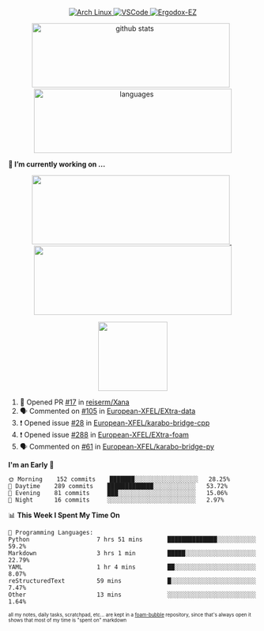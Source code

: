 <!--
**RobertRosca/RobertRosca** is a ✨ _special_ ✨ repository because its `README.md` (this file) appears on your GitHub profile.

Here are some ideas to get you started:

- 🔭 I’m currently working on ...
- 🌱 I’m currently learning ...
- 👯 I’m looking to collaborate on ...
- 🤔 I’m looking for help with ...
- 💬 Ask me about ...
- 📫 How to reach me: ...
- 😄 Pronouns: ...
- ⚡ Fun fact: ...
-->

<p align="center">
  <a href="https://www.archlinux.org/"> <img alt="Arch Linux" src="https://img.shields.io/badge/OS-Linux-informational?style=for-the-badge&logo=data:image/png;base64,iVBORw0KGgoAAAANSUhEUgAAABAAAAAQCAYAAAAf8/9hAAAACXBIWXMAAAsTAAALEwEAmpwYAAAA90lEQVQ4jZ3QPyvFcRTH8fNTV0qSlPzJajAwWK7yBMguD8AgiyzKpDwJuydg82dTZlFiURYTyi0lg7wMvrf77Xbv7/75LKfvOefzPud7IkqEubJ6qTCAB0z2C1j3r6N+AecJ8IahXs3T+NXQVq+AfZzgJwGeUenWPJ8Za9kW290CTrXWS8dbYLmNua69ToCrrPkRG7jIcq8YbmdebZpWTfkRfGb5g1bmArdZ0xeKrH6Z8u+4w2i9NpDiZkQs5syiKGTv7xTHI6IWETP59Aqe0oR7HGKhacNZ7OI69X1gChOBHdxgrfTCDdgSznCMscBK/t9uhSoG/wA7SnN2boysigAAAABJRU5ErkJggg=="> </a>
  <a href="https://code.visualstudio.com/"> <img alt="VSCode" src="https://img.shields.io/badge/Editor-VSCode-green?style=for-the-badge&logo=visual-studio-code&logoColor=white"> </a>
  <a href="https://ergodox-ez.com/"> <img alt="Ergodox-EZ" src="https://img.shields.io/badge/Keyboard-EZ-orange?style=for-the-badge"> </a>
 </p>
 
<p align="center">
  <img src="https://github-readme-stats.vercel.app/api?username=robertrosca&show_icons=true&theme=buefy&hide=stars&card_width=400" alt="github stats" height="130" width="400"/>
  &nbsp;
  <img src="https://github-readme-stats.vercel.app/api/top-langs/?username=robertrosca&layout=compact&theme=buefy&hide=jupyter%20notebook&card_width=400" alt="languages" height="130" width="400">
</p>

**🔭 I’m currently working on ...**

<p align="center">
  <a href="https://github.com/oscovida/oscovida"> <img src="https://github-readme-stats.vercel.app/api/pin/?username=oscovida&repo=oscovida&show_icons=true&theme=buefy&hide=stars&card_width=400" height="140" width="400"/> </a>
  &nbsp;
  <a href="https://github.com/reiserm/xana"> <img src="https://github-readme-stats.vercel.app/api/pin/?username=reiserm&repo=Xana&show_icons=true&theme=buefy&hide=stars&card_width=400" height="140" width="400"> </a>
</p>

<p align="center">
  <a href="https://github.com/RobertRosca/vip-ipykernel"> <img src="https://github-readme-stats.vercel.app/api/pin/?username=RobertRosca&repo=vip-ipykernel&show_icons=true&theme=buefy" height="140"/> </a>
</p>


<!--START_SECTION:activity-->
1. 💪 Opened PR [#17](https://github.com//reiserm/Xana/pull/17) in [reiserm/Xana](https://github.com//reiserm/Xana)
2. 🗣 Commented on [#105](https://github.com//European-XFEL/EXtra-data/issues/105) in [European-XFEL/EXtra-data](https://github.com//European-XFEL/EXtra-data)
3. ❗️ Opened issue [#28](https://github.com//European-XFEL/karabo-bridge-cpp/issues/28) in [European-XFEL/karabo-bridge-cpp](https://github.com//European-XFEL/karabo-bridge-cpp)
4. ❗️ Opened issue [#288](https://github.com//European-XFEL/EXtra-foam/issues/288) in [European-XFEL/EXtra-foam](https://github.com//European-XFEL/EXtra-foam)
5. 🗣 Commented on [#61](https://github.com//European-XFEL/karabo-bridge-py/issues/61) in [European-XFEL/karabo-bridge-py](https://github.com//European-XFEL/karabo-bridge-py)
<!--END_SECTION:activity-->

<!--START_SECTION:waka-->
**I'm an Early 🐤** 

```text
🌞 Morning    152 commits    ███████░░░░░░░░░░░░░░░░░░   28.25% 
🌆 Daytime    289 commits    █████████████░░░░░░░░░░░░   53.72% 
🌃 Evening    81 commits     ███░░░░░░░░░░░░░░░░░░░░░░   15.06% 
🌙 Night      16 commits     ░░░░░░░░░░░░░░░░░░░░░░░░░   2.97%

```


📊 **This Week I Spent My Time On** 

```text
💬 Programming Languages: 
Python                   7 hrs 51 mins       ██████████████░░░░░░░░░░░   59.2% 
Markdown                 3 hrs 1 min         █████░░░░░░░░░░░░░░░░░░░░   22.79% 
YAML                     1 hr 4 mins         ██░░░░░░░░░░░░░░░░░░░░░░░   8.07% 
reStructuredText         59 mins             █░░░░░░░░░░░░░░░░░░░░░░░░   7.47% 
Other                    13 mins             ░░░░░░░░░░░░░░░░░░░░░░░░░   1.64%

```


<!--END_SECTION:waka-->

<sub><sup>all my notes, daily tasks, scratchpad, etc... are kept in a <a href="https://foambubble.github.io/foam/"> foam-bubble</a> repository, since that's always open it shows that most of my time is "spent on" markdown</sup></sub>
